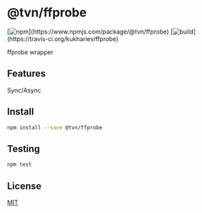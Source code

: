 # @tvn/ffprobe

[![npm](https://img.shields.io/npm/v/@dropb/ffprobe.svg?)](https://www.npmjs.com/package/@tvn/ffprobe)
[![build](https://img.shields.io/travis/kukhariev/ffprobe.svg?)](https://travis-ci.org/kukhariev/ffprobe)

ffprobe wrapper

## Features

Sync/Async

## Install

```sh
npm install --save @tvn/ffprobe
```

## Testing

```sh
npm test
```

## License

[MIT](LICENSE)
